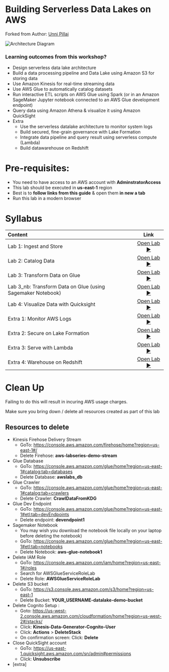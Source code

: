 # Building Serverless Data Lakes on AWS
Forked from Author: [Unni Pillai](github.com/unnipillai/techfest-building-serverless-datalake-on-aws) 

![Architecture Diagram](./img/unnik-techfest-2019-lab-architecture.png)

### Learning outcomes from this workshop?
* Design serverless data lake architecture
* Build a data processing pipeline and Data Lake using Amazon S3 for storing data
* Use Amazon Kinesis for real-time streaming data
* Use AWS Glue to automatically catalog datasets
* Run interactive ETL scripts on AWS Glue using Spark (or in an Amazon SageMaker Jupyter notebook connected to an AWS Glue development endpoint)
* Query data using Amazon Athena & visualize it using Amazon QuickSight
* Extra
    * Use the serverless datalake architecture to monitor system logs
    * Build secured, fine-grain governance with Lake Formation
    * Integrate data pipeline and query result using serverless compute (Lambda)
    * Build datawarehouse on Redshift

# Pre-requisites:  
* You need to have access to an AWS account with **AdminstratorAccess**
* This lab should be executed in **us-east-1** region
* Best is to **follow links from this  guide** & open them **in new a tab**
* Run this lab in a modern browser

# Syllabus

|Content| Link|
|:-----|:--:|
|Lab 1: Ingest and Store |[Open Lab :arrow_forward:](./lab1)|
|Lab 2: Catalog Data |[Open Lab :arrow_forward:](./lab2)|
|Lab 3: Transform Data on Glue  |[Open Lab :arrow_forward:](./lab3)|
|Lab 3_nb: Transform Data on Glue (using Sagemaker Notebook)  |[Open Lab :arrow_forward:](./lab3_nb)|
|Lab 4: Visualize Data with Quicksight |[Open Lab :arrow_forward:](./lab4)|
|Extra 1: Monitor AWS Logs |[Open Lab :arrow_forward:](./extras/extra_lab_1)|
|Extra 2: Secure on Lake Formation |[Open Lab :arrow_forward:](./extras/extra_lab_2)|
|Extra 3: Serve with Lambda |[Open Lab :arrow_forward:](./extras/extra_lab_3)|
|Extra 4: Warehouse on Redshift |[Open Lab :arrow_forward:](./extras/extra_lab_4)|

# Clean Up

Failing to do this will result in incuring AWS usage charges.

Make sure you bring down / delete all resources created as part of this lab

## Resources to delete
* Kinesis Firehose Delivery Stream
	* GoTo: https://console.aws.amazon.com/firehose/home?region=us-east-1#/
	* Delete Firehose:  **aws-labseries-demo-stream**
* Glue Database
	* GoTo: https://console.aws.amazon.com/glue/home?region=us-east-1#catalog:tab=databases
	* Delete Database: **awslabs_db**
* Glue Crawler
	* GoTo: https://console.aws.amazon.com/glue/home?region=us-east-1#catalog:tab=crawlers
	* Delete Crawler: **CrawlDataFromKDG**
* Glue Dev Endpoint
	* GoTo: https://console.aws.amazon.com/glue/home?region=us-east-1#etl:tab=devEndpoints
	* Delete endpoint: **devendpoint1**
* Sagemaker Notebook
	* You may wish you download the notebook file locally on your laptop before deleting the notebook)
	* GoTo: https://console.aws.amazon.com/glue/home?region=us-east-1#etl:tab=notebooks
	* Delete Notebook: **aws-glue-notebook1**
* Delete IAM Role
	* GoTo: https://console.aws.amazon.com/iam/home?region=us-east-1#/roles
	* Search for AWSGlueServiceRoleLab
	* Delete Role: **AWSGlueServiceRoleLab**
* Delete S3 bucket
	* GoTo: https://s3.console.aws.amazon.com/s3/home?region=us-east-1
	* Delete Bucket: **YOUR_USERNAME-datalake-demo-bucket**
* Delete Cognito Setup :
	* Goto: https://us-west-2.console.aws.amazon.com/cloudformation/home?region=us-west-2#/stacks/
	* Click: **Kinesis-Data-Generator-Cognito-User**
	* Click: **Actions** > **DeleteStack**
	* On confirmation screen: Click: **Delete**
* Close QuickSight account
	* GoTo: https://us-east-1.quicksight.aws.amazon.com/sn/admin#permissions
	* Click: **Unsubscribe**
* [extra]
